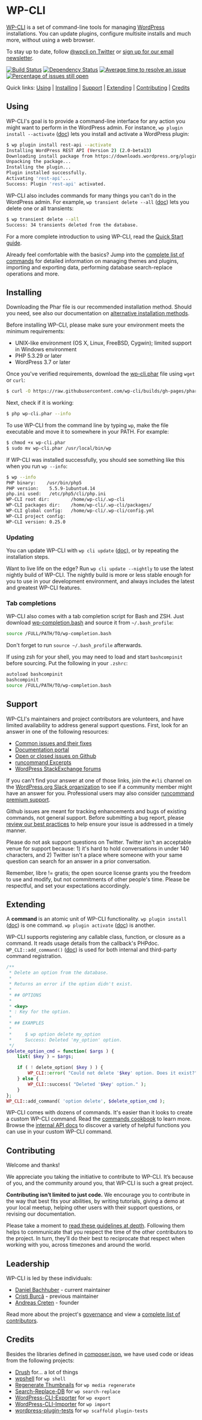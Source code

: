WP-CLI
======

[WP-CLI](https://wp-cli.org/) is a set of command-line tools for managing [WordPress](https://wordpress.org/) installations. You can update plugins, configure multisite installs and much more, without using a web browser.

To stay up to date, follow [@wpcli on Twitter](https://twitter.com/wpcli) or [sign up for our email newsletter](http://wp-cli.us13.list-manage.com/subscribe?u=0615e4d18f213891fc000adfd&id=8c61d7641e).

[![Build Status](https://travis-ci.org/wp-cli/wp-cli.png?branch=master)](https://travis-ci.org/wp-cli/wp-cli) [![Dependency Status](https://gemnasium.com/badges/github.com/wp-cli/wp-cli.svg)](https://gemnasium.com/github.com/wp-cli/wp-cli) [![Average time to resolve an issue](http://isitmaintained.com/badge/resolution/wp-cli/wp-cli.svg)](http://isitmaintained.com/project/wp-cli/wp-cli "Average time to resolve an issue") [![Percentage of issues still open](http://isitmaintained.com/badge/open/wp-cli/wp-cli.svg)](http://isitmaintained.com/project/wp-cli/wp-cli "Percentage of issues still open")

Quick links: [Using](#using) &#124; [Installing](#installing) &#124; [Support](#support) &#124; [Extending](#extending) &#124; [Contributing](#contributing) &#124; [Credits](#credits)

## Using

WP-CLI's goal is to provide a command-line interface for any action you might want to perform in the WordPress admin. For instance, `wp plugin install --activate` ([doc](https://wp-cli.org/commands/plugin/install/)) lets you install and activate a WordPress plugin:

```bash
$ wp plugin install rest-api --activate
Installing WordPress REST API (Version 2) (2.0-beta13)
Downloading install package from https://downloads.wordpress.org/plugin/rest-api.2.0-beta13.zip...
Unpacking the package...
Installing the plugin...
Plugin installed successfully.
Activating 'rest-api'...
Success: Plugin 'rest-api' activated.
```

WP-CLI also includes commands for many things you can't do in the WordPress admin. For example, `wp transient delete --all` ([doc](https://wp-cli.org/commands/transient/delete/)) lets you delete one or all transients:

```bash
$ wp transient delete --all
Success: 34 transients deleted from the database.
```

For a more complete introduction to using WP-CLI, read the [Quick Start guide](https://wp-cli.org/docs/quick-start/).

Already feel comfortable with the basics? Jump into the [complete list of commands](https://wp-cli.org/commands/) for detailed information on managing themes and plugins, importing and exporting data, performing database search-replace operations and more.

## Installing

Downloading the Phar file is our recommended installation method. Should you need, see also our documentation on [alternative installation methods](https://wp-cli.org/docs/installing/).

Before installing WP-CLI, please make sure your environment meets the minimum requirements:

- UNIX-like environment (OS X, Linux, FreeBSD, Cygwin); limited support in Windows environment
- PHP 5.3.29 or later
- WordPress 3.7 or later

Once you've verified requirements, download the [wp-cli.phar](https://raw.github.com/wp-cli/builds/gh-pages/phar/wp-cli.phar) file using `wget` or `curl`:

```bash
$ curl -O https://raw.githubusercontent.com/wp-cli/builds/gh-pages/phar/wp-cli.phar
```

Next, check if it is working:

```bash
$ php wp-cli.phar --info
```

To use WP-CLI from the command line by typing `wp`, make the file executable and move it to somewhere in your PATH. For example:

```bash
$ chmod +x wp-cli.phar
$ sudo mv wp-cli.phar /usr/local/bin/wp
```

If WP-CLI was installed successfully, you should see something like this when you run `wp --info`:

```bash
$ wp --info
PHP binary:    /usr/bin/php5
PHP version:    5.5.9-1ubuntu4.14
php.ini used:   /etc/php5/cli/php.ini
WP-CLI root dir:        /home/wp-cli/.wp-cli
WP-CLI packages dir:    /home/wp-cli/.wp-cli/packages/
WP-CLI global config:   /home/wp-cli/.wp-cli/config.yml
WP-CLI project config:
WP-CLI version: 0.25.0
```

### Updating

You can update WP-CLI with `wp cli update` ([doc](https://wp-cli.org/commands/cli/update/)), or by repeating the installation steps.

Want to live life on the edge? Run `wp cli update --nightly` to use the latest nightly build of WP-CLI. The nightly build is more or less stable enough for you to use in your development environment, and always includes the latest and greatest WP-CLI features.

### Tab completions

WP-CLI also comes with a tab completion script for Bash and ZSH. Just download [wp-completion.bash](https://raw.githubusercontent.com/wp-cli/wp-cli/master/utils/wp-completion.bash) and source it from `~/.bash_profile`:

```bash
source /FULL/PATH/TO/wp-completion.bash
```

Don't forget to run `source ~/.bash_profile` afterwards.

If using zsh for your shell, you may need to load and start `bashcompinit` before sourcing. Put the following in your `.zshrc`:

```bash
autoload bashcompinit
bashcompinit
source /FULL/PATH/TO/wp-completion.bash
```

## Support

WP-CLI's maintainers and project contributors are volunteers, and have limited availability to address general support questions. First, look for an answer in one of the following resources:

- [Common issues and their fixes](https://wp-cli.org/docs/common-issues/)
- [Documentation portal](https://wp-cli.org/docs/)
- [Open or closed issues on Github](https://github.com/wp-cli/wp-cli/issues?utf8=%E2%9C%93&q=is%3Aissue)
- [runcommand Excerpts](https://runcommand.io/excerpts/)
- [WordPress StackExchange forums](http://wordpress.stackexchange.com/questions/tagged/wp-cli)

If you can't find your answer at one of those links, join the `#cli` channel on the [WordPress.org Slack organization](https://make.wordpress.org/chat/) to see if a community member might have an answer for you. Professional users may also consider [runcommand premium support](https://runcommand.io/pricing/).

Github issues are meant for tracking enhancements and bugs of existing commands, not general support. Before submitting a bug report, please [review our best practices](https://wp-cli.org/docs/bug-reports/) to help ensure your issue is addressed in a timely manner.

Please do not ask support questions on Twitter. Twitter isn't an acceptable venue for support because: 1) it's hard to hold conversations in under 140 characters, and 2) Twitter isn't a place where someone with your same question can search for an answer in a prior conversation.

Remember, libre != gratis; the open source license grants you the freedom to use and modify, but not commitments of other people's time. Please be respectful, and set your expectations accordingly.

## Extending

A **command** is an atomic unit of WP-CLI functionality. `wp plugin install` ([doc](https://wp-cli.org/commands/plugin/install/)) is one command. `wp plugin activate` ([doc](https://wp-cli.org/commands/plugin/activate/)) is another.

WP-CLI supports registering any callable class, function, or closure as a command. It reads usage details from the callback's PHPdoc. `WP_CLI::add_command()` ([doc](https://wp-cli.org/docs/internal-api/wp-cli-add-command/)) is used for both internal and third-party command registration.

```php
/**
 * Delete an option from the database.
 *
 * Returns an error if the option didn't exist.
 *
 * ## OPTIONS
 *
 * <key>
 * : Key for the option.
 *
 * ## EXAMPLES
 *
 *     $ wp option delete my_option
 *     Success: Deleted 'my_option' option.
 */
$delete_option_cmd = function( $args ) {
	list( $key ) = $args;

	if ( ! delete_option( $key ) ) {
		WP_CLI::error( "Could not delete '$key' option. Does it exist?" );
	} else {
		WP_CLI::success( "Deleted '$key' option." );
	}
};
WP_CLI::add_command( 'option delete', $delete_option_cmd );
```

WP-CLI comes with dozens of commands. It's easier than it looks to create a custom WP-CLI command. Read the [commands cookbook](https://wp-cli.org/docs/commands-cookbook/) to learn more. Browse the [internal API docs](https://wp-cli.org/docs/internal-api/) to discover a variety of helpful functions you can use in your custom WP-CLI command.

## Contributing

Welcome and thanks!

We appreciate you taking the initiative to contribute to WP-CLI. It’s because of you, and the community around you, that WP-CLI is such a great project.

**Contributing isn’t limited to just code.** We encourage you to contribute in the way that best fits your abilities, by writing tutorials, giving a demo at your local meetup, helping other users with their support questions, or revising our documentation.

Please take a moment to [read these guidelines at depth](https://wp-cli.org/docs/contributing/). Following them helps to communicate that you respect the time of the other contributors to the project. In turn, they’ll do their best to reciprocate that respect when working with you, across timezones and around the world.

## Leadership

WP-CLI is led by these individuals:

* [Daniel Bachhuber](https://github.com/danielbachhuber/) - current maintainer
* [Cristi Burcă](https://github.com/scribu) - previous maintainer
* [Andreas Creten](https://github.com/andreascreten) - founder

Read more about the project's [governance](https://wp-cli.org/docs/governance/) and view a [complete list of contributors](https://github.com/wp-cli/wp-cli/contributors).

## Credits

Besides the libraries defined in [composer.json](composer.json), we have used code or ideas from the following projects:

* [Drush](http://drush.ws/) for... a lot of things
* [wpshell](http://code.trac.wordpress.org/browser/wpshell) for `wp shell`
* [Regenerate Thumbnails](http://wordpress.org/plugins/regenerate-thumbnails/) for `wp media regenerate`
* [Search-Replace-DB](https://github.com/interconnectit/Search-Replace-DB) for `wp search-replace`
* [WordPress-CLI-Exporter](https://github.com/Automattic/WordPress-CLI-Exporter) for `wp export`
* [WordPress-CLI-Importer](https://github.com/Automattic/WordPress-CLI-Importer) for `wp import`
* [wordpress-plugin-tests](https://github.com/benbalter/wordpress-plugin-tests/) for `wp scaffold plugin-tests`
